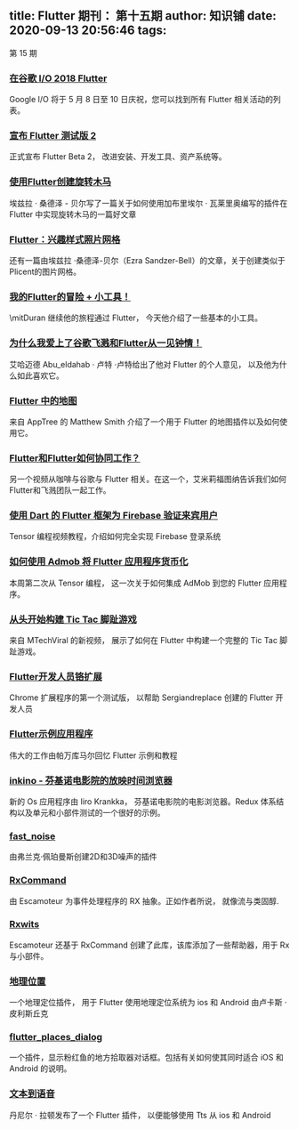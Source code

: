
title: Flutter 期刊： 第十五期
author: 知识铺
date: 2020-09-13 20:56:46
tags: 
---
  第 15 期

### [在谷歌 I/O 2018 Flutter](https://zshipu.com/t?url=https://events.google.com/io/schedule/?section=may-8&topic=flutter)

Google I/O 将于 5 月 8 日至 10 日庆祝，您可以找到所有 Flutter 相关活动的列表。

### [宣布 Flutter 测试版 2](https://zshipu.com/t?url=https://medium.com/flutter-io/https-medium-com-flutter-io-announcing-flutters-beta-2-c85ba1557d5e)

正式宣布 Flutter Beta 2， 改进安装、开发工具、资产系统等。

### [使用Flutter创建旋转木马](https://zshipu.com/t?url=https://medium.com/flutter-io/creating-a-carousel-with-flutter-adf9a756e949)

埃兹拉 · 桑德泽 - 贝尔写了一篇关于如何使用加布里埃尔 · 瓦莱里奥编写的插件在 Flutter 中实现旋转木马的一篇好文章

### [Flutter：兴趣样式照片网格](https://zshipu.com/t?url=https://medium.com/@ezra_69528/flutter-pinterest-style-photo-grids-b99289584b71)

还有一篇由埃兹拉 ·桑德泽-贝尔（Ezra Sandzer-Bell）的文章，关于创建类似于Plicent的图片网格。

### [我的Flutter的冒险 + 小工具！](https://zshipu.com/t?url=https://medium.com/@durannumit/my-flutter-adventure-widgets-8ea08a7067eb)

\mitDuran 继续他的旅程通过 Flutter， 今天他介绍了一些基本的小工具。

### [为什么我爱上了谷歌飞溅和Flutter从一见钟情！](https://zshipu.com/t?url=https://medium.com/@dahabit/why-i-fell-in-love-with-google-flutter-dart-from-the-first-sight-d3a84068ccda)

艾哈迈德 Abu_eldahab · 卢特 ·卢特给出了他对 Flutter 的个人意见， 以及他为什么如此喜欢它。

### [Flutter 中的地图](https://zshipu.com/t?url=https://medium.com/@matthew.smith_66715/maps-in-flutter-a1ac49ab554b)

来自 AppTree 的 Matthew Smith 介绍了一个用于 Flutter 的地图插件以及如何使用它。

### [Flutter和Flutter如何协同工作？](https://zshipu.com/t?url=https://youtu.be/iVYpeEd3Jes)

另一个视频从咖啡与谷歌与 Flutter 相关。在这一个，艾米莉福图纳告诉我们如何Flutter和飞溅团队一起工作。

### [使用 Dart 的 Flutter 框架为 Firebase 验证来宾用户](https://zshipu.com/t?url=https://youtu.be/JYCNvWKF7vw)

Tensor 编程视频教程，介绍如何完全实现 Firebase 登录系统

### [如何使用 Admob 将 Flutter 应用程序货币化](https://zshipu.com/t?url=https://youtu.be/r9wbxYE2DYY)

本周第二次从 Tensor 编程， 这一次关于如何集成 AdMob 到您的 Flutter 应用程序。

### [从头开始构建 Tic Tac 脚趾游戏](https://zshipu.com/t?url=https://youtu.be/u1KD6Kz0PIQ)

来自 MTechViral 的新视频， 展示了如何在 Flutter 中构建一个完整的 Tic Tac 脚趾游戏。

### [Flutter开发人员铬扩展](https://zshipu.com/t?url=https://chrome.google.com/webstore/detail/flutter-developer/kimjiioacelfpeflakmeclmfndijcfpp/related?hl=en-US)

Chrome 扩展程序的第一个测试版， 以帮助 Sergiandreplace 创建的 Flutter 开发人员

### [Flutter示例应用程序](https://zshipu.com/t?url=https://github.com/iampawan/FlutterExampleApps)

伟大的工作由帕万库马尔回忆 Flutter 示例和教程

### [inkino - 芬基诺电影院的放映时间浏览器](https://zshipu.com/t?url=https://github.com/roughike/inKino)

新的 Os 应用程序由 Iiro Krankka， 芬基诺电影院的电影浏览器。Redux 体系结构以及单元和小部件测试的一个很好的示例。

### [fast_noise](https://zshipu.com/t?url=https://github.com/frankpepermans/fast_noise)

由弗兰克·佩珀曼斯创建2D和3D噪声的插件

### [RxCommand](https://zshipu.com/t?url=https://github.com/escamoteur/rx_command)

由 Escamoteur 为事件处理程序的 RX 抽象。正如作者所说， 就像流与类固醇.

### [Rxwits](https://zshipu.com/t?url=https://github.com/escamoteur/rx_widgets)

Escamoteur 还基于 RxCommand 创建了此库，该库添加了一些帮助器，用于 Rx 与小部件。

### [地理位置](https://zshipu.com/t?url=https://github.com/loup-v/geolocation)

一个地理定位插件， 用于 Flutter 使用地理定位系统为 ios 和 Android 由卢卡斯 · 皮利斯丘克

### [flutter_places_dialog](https://zshipu.com/t?url=https://github.com/pinkfish/flutter_places_dialog)

一个插件，显示粉红鱼的地方拾取器对话框。包括有关如何使其同时适合 iOS 和 Android 的说明。

### [文本到语音](https://zshipu.com/t?url=https://github.com/dlutton/flutter_tts)

丹尼尔 · 拉顿发布了一个 Flutter 插件， 以便能够使用 Tts 从 ios 和 Android
